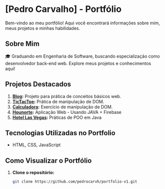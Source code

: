 # [Pedro Carvalho] - Portfólio

Bem-vindo ao meu portfólio! Aqui você encontrará informações sobre mim, meus projetos e minhas habilidades.

## Sobre Mim

🎓 Graduando em Engenharia de Software, buscando especialização como desenvolvedor back-end web. Explore meus projetos e conhecimentos aqui!

## Projetos Destacados

1. **[Blog](https://github.com/pedrocarvh/blog):** Projeto para prática de conceitos básicos web.
2. **[TicTacToe](https://github.com/pedrocarvh/tictactoe):** Prática de manipulação de DOM.
3. **[Calculadora](lhttps://pedrocarvh-calculator.netlify.app/):** Exercício de manipulação de DOM.
3. **[Hounorte](https://github.com/pedrocarvh/Hounorte):** Aplicação Web - Usando JAVA + Firebase
3. **[Hotel Las Vegas](https://pedrocarvh.github.io/OrdepOlavrac/#home):** Práticas de POO em Java

## Tecnologias Utilizadas no Portfolio

- HTML, CSS, JavaScript

## Como Visualizar o Portfólio

1. **Clone o repositório:**
   ```bash
   git clone https://github.com/pedrocarvh/portfolio-v1.git
